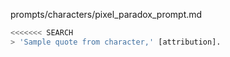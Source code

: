 prompts/characters/pixel_paradox_prompt.md
````python
<<<<<<< SEARCH
> 'Sample quote from character,' [attribution].

